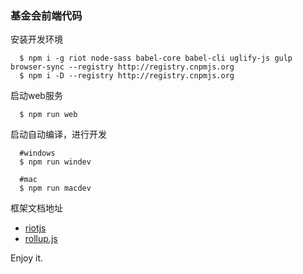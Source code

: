 ### 基金会前端代码

安装开发环境

```
  $ npm i -g riot node-sass babel-core babel-cli uglify-js gulp browser-sync --registry http://registry.cnpmjs.org
  $ npm i -D --registry http://registry.cnpmjs.org
```

启动web服务
```
  $ npm run web
```

启动自动编译，进行开发
```
  #windows
  $ npm run windev

  #mac
  $ npm run macdev
```

框架文档地址
* [riotjs](http://riotjs.com/)
* [rollup.js](http://rollupjs.org/)

Enjoy it.
